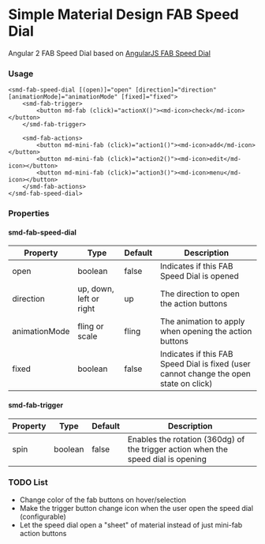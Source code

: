 # Simple Material Design FAB Speed Dial

Angular 2 FAB Speed Dial based on [AngularJS FAB Speed Dial](https://material.angularjs.org/latest/demo/fabSpeedDial)

### Usage

    <smd-fab-speed-dial [(open)]="open" [direction]="direction" [animationMode]="animationMode" [fixed]="fixed">
        <smd-fab-trigger>
            <button md-fab (click)="actionX()"><md-icon>check</md-icon></button>
        </smd-fab-trigger>

        <smd-fab-actions>
            <button md-mini-fab (click)="action1()"><md-icon>add</md-icon></button>
            <button md-mini-fab (click)="action2()"><md-icon>edit</md-icon></button>
            <button md-mini-fab (click)="action3()"><md-icon>menu</md-icon></button>
        </smd-fab-actions>
    </smd-fab-speed-dial>
    
### Properties

#### smd-fab-speed-dial

| Property         | Type         | Default             | Description                                     |
|------------------|--------------|---------------------|-------------------------------------------------|
| open             | boolean      | false               | Indicates if this FAB Speed Dial is opened      |
| direction        | up, down, left or right | up       | The direction to open the action buttons        |
| animationMode    | fling or scale | fling             | The animation to apply when opening the action buttons |
| fixed            | boolean      | false               | Indicates if this FAB Speed Dial is fixed (user cannot change the open state on click) |

#### smd-fab-trigger

| Property         | Type         | Default             | Description                                     |
|------------------|--------------|---------------------|-------------------------------------------------|
| spin             | boolean      | false               | Enables the rotation (360dg) of the trigger action when the speed dial is opening |
  
### TODO List

 - Change color of the fab buttons on hover/selection
 - Make the trigger button change icon when the user open the speed dial (configurable)
 - Let the speed dial open a "sheet" of material instead of just mini-fab action buttons
